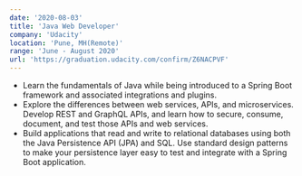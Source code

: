 ```yaml
---
date: '2020-08-03'
title: 'Java Web Developer'
company: 'Udacity'
location: 'Pune, MH(Remote)'
range: 'June - August 2020'
url: 'https://graduation.udacity.com/confirm/Z6NACPVF'
---
```



- Learn the fundamentals of Java while being introduced to a Spring Boot framework and associated integrations and plugins.
- Explore the differences between web services, APIs, and microservices. Develop REST and GraphQL APIs, and learn how to secure, consume, document, and test those APIs and web services.
- Build applications that read and write to relational databases using both the Java Persistence API (JPA) and SQL. Use standard design patterns to make your persistence layer easy to test and integrate with a Spring Boot application.
